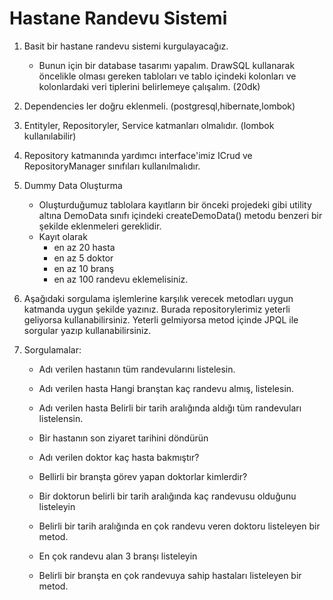 # Hastane Randevu Sistemi

1. Basit bir hastane randevu sistemi kurgulayacağız.
    * Bunun için bir database tasarımı yapalım. DrawSQL kullanarak öncelikle olması gereken
      tabloları ve tablo içindeki kolonları ve kolonlardaki veri tiplerini belirlemeye çalışalım. (20dk)


2. Dependencies ler doğru eklenmeli. (postgresql,hibernate,lombok)
3. Entityler, Repositoryler, Service katmanları olmalıdır. (lombok kullanılabilir)
4. Repository katmanında yardımcı interface'imiz ICrud ve RepositoryManager sınıfıları kullanılmalıdır.
5. Dummy Data Oluşturma
    * Oluşturduğumuz tablolara kayıtların bir önceki projedeki gibi utility altına DemoData sınıfı içindeki
      createDemoData() metodu benzeri bir şekilde eklenmeleri gereklidir.
    * Kayıt olarak
        * en az 20 hasta
        * en az 5 doktor
        * en az 10 branş
        * en az 100 randevu eklemelisiniz.


6. Aşağıdaki sorgulama işlemlerine karşılık verecek metodları uygun katmanda uygun şekilde yazınız. Burada
   repositorylerimiz yeterli geliyorsa kullanabilirsiniz. Yeterli gelmiyorsa metod içinde JPQL ile sorgular yazıp
   kullanabilirsiniz.
7. Sorgulamalar:
    * Adı verilen hastanın tüm randevularını listelesin.
    * Adı verilen hasta Hangi branştan kaç randevu almış, listelesin.
    * Adı verilen hasta Belirli bir tarih aralığında aldığı tüm randevuları listelensin.
    * Bir hastanın son ziyaret tarihini döndürün

    * Adı verilen doktor kaç hasta bakmıştır?
    * Bellirli bir branşta görev yapan doktorlar kimlerdir?
    * Bir doktorun belirli bir tarih aralığında kaç randevusu olduğunu listeleyin
    * Belirli bir tarih aralığında en çok randevu veren doktoru listeleyen bir metod.

    * En çok randevu alan 3 branşı listeleyin
    * Belirli bir branşta en çok randevuya sahip hastaları listeleyen bir metod.